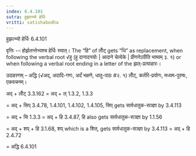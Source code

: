 ```yaml
---
index: 6.4.101
sutra: हुझल्भ्यो हेर्धिः
vritti: satishabodha
---
```



 हुझल्भ्यो हेर्धिः 6.4.101 


वृत्तिः --ः होर्झलन्‍तेभ्‍यश्‍च हेर्धिः स्‍यात्। The “हि” of लोँट् gets “धि” as replacement, when following the verbal root √हु (हु दानादनयोः | आदाने चेत्येके | प्रीणनेऽपीति भाष्यम् ३. १) or when following a verbal root ending in a letter of the झल्-प्रत्याहारः। 


उदाहरणम् – अद्धि (√अद्, अदादि-गणः, अदँ भक्षणे, धातु-पाठः #२. १) लोँट्, कर्तरि-प्रयोगः, मध्यम-पुरुषः, एकवचनम्। 


अद् + लोँट् 3.3.162 = अद् + ल् 1.3.2, 1.3.3 

= अद् + सिप् 3.4.78, 1.4.101, 1.4.102, 1.4.105, सिप् gets सार्वधातुक-सञ्ज्ञा by 3.4.113 

= अद् + सि 1.3.3 = अद् + हि 3.4.87, हि also gets सार्वधातुक-सञ्ज्ञा by 1.1.56 

= अद् + शप् + हि 3.1.68, शप् which is a शित्, gets सार्वधातुक-सञ्ज्ञा by 3.4.113 = अद् + हि 2.4.72 

= अद्धि 6.4.101 


